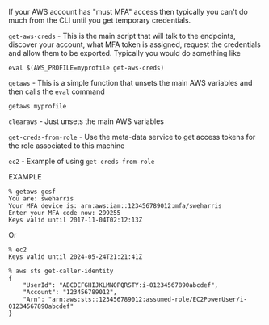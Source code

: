 If your AWS account has "must MFA" access then typically you can't do
much from the CLI until you get temporary credentials.

`get-aws-creds` - This is the main script that will talk to the endpoints,
discover your account, what MFA token is assigned, request the credentials
and allow them to be exported.  Typically you would do something like

    eval $(AWS_PROFILE=myprofile get-aws-creds)

`getaws` - This is a simple function that unsets the main AWS variables
and then calls the `eval` command

    getaws myprofile

`clearaws` - Just unsets the main AWS variables

`get-creds-from-role` - Use the meta-data service to get access tokens for the role associated to this machine

`ec2` - Example of using `get-creds-from-role`

EXAMPLE

    % getaws gcsf
    You are: sweharris
    Your MFA device is: arn:aws:iam::123456789012:mfa/sweharris
    Enter your MFA code now: 299255
    Keys valid until 2017-11-04T02:12:13Z

Or

    % ec2
    Keys valid until 2024-05-24T21:21:41Z

    % aws sts get-caller-identity
    {
        "UserId": "ABCDEFGHIJKLMNOPQRSTY:i-01234567890abcdef",
        "Account": "123456789012",
        "Arn": "arn:aws:sts::123456789012:assumed-role/EC2PowerUser/i-01234567890abcdef"
    }

